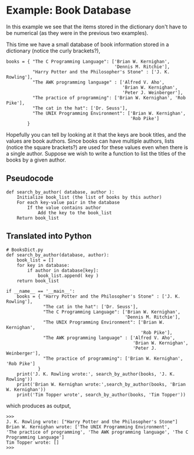 # Example: Book Database

In this example we see that the items stored in the dictionary don't have to be numerical (as they were in the previous two examples).

This time we have a small database of book information stored in a dictionary (notice the curly brackets?),

```
books = { "The C Programming Language": ['Brian W. Kernighan',
                                         'Dennis M. Ritchie'],
          "Harry Potter and the Philosopher's Stone" : ['J. K. Rowling'],
          "The AWK programming language" : ['Alfred V. Aho',
                                            'Brian W. Kernighan',
                                            'Peter J. Weinberger'],
          "The practice of programming": ['Brian W. Kernighan', 'Rob Pike'],
          "The cat in the hat": ['Dr. Seuss'],
          "The UNIX Programming Environment": ['Brian W. Kernighan',
                                               'Rob Pike']
        }
```

Hopefully you can tell by looking at it that the keys are book titles, and the values are book authors. Since books can have multiple authors, lists (notice the square brackets?) are used for these values even when there is a single author. Suppose we wish to write a function to list the titles of the books by a given author.

## Pseudocode

```
def search_by_author( database, author ):
    Initialize book_list (the list of books by this author)
    For each key-value pair in the database
        If the value contains author
            Add the key to the book_list
    Return book_list
```

## Translated into Python

    # BooksDict.py
    def search_by_author(database, author):
        book_list = []
        for key in database:
            if author in database[key]:
                book_list.append( key )
        return book_list

    if __name__ == '__main__':
        books = { "Harry Potter and the Philosopher's Stone" : ['J. K. Rowling'],
                  "The cat in the hat": ['Dr. Seuss'],
                  "The C Programming Language": ['Brian W. Kernighan',
                                                 'Dennis M. Ritchie'],
                  "The UNIX Programming Environment": ['Brian W. Kernighan',
                                                       'Rob Pike'],
                  "The AWK programming language" : ['Alfred V. Aho',
                                                    'Brian W. Kernighan',
                                                    'Peter J. Weinberger'],
                  "The practice of programming": ['Brian W. Kernighan', 'Rob Pike']
                }
        print('J. K. Rowling wrote:', search_by_author(books, 'J. K. Rowling'))
        print('Brian W. Kernighan wrote:',search_by_author(books, 'Brian W. Kernighan'))
        print('Tim Topper wrote', search_by_author(books, 'Tim Topper'))
        

which produces as output,

    >>> 
    J. K. Rowling wrote: ["Harry Potter and the Philosopher's Stone"]
    Brian W. Kernighan wrote: ['The UNIX Programming Environment', 
    'The practice of programming', 'The AWK programming language', 'The C Programming Language']
    Tim Topper wrote: []
    >>> 
